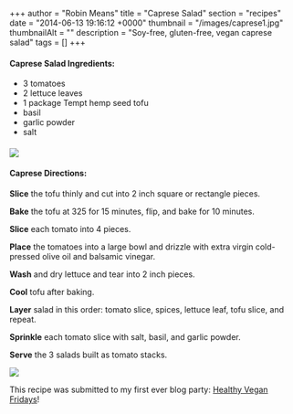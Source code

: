 +++
author = "Robin Means"
title = "Caprese Salad"
section = "recipes"
date = "2014-06-13 19:16:12 +0000"
thumbnail = "/images/caprese1.jpg"
thumbnailAlt = ""
description = "Soy-free, gluten-free, vegan caprese salad"
tags = []
+++

#### Caprese Salad Ingredients:

- 3 tomatoes
- 2 lettuce leaves
- 1 package Tempt hemp seed tofu
- basil
- garlic powder
- salt

#### ![](/images/caprese3.jpg)

#### Caprese Directions:

**Slice** the tofu thinly and cut into 2 inch square or rectangle pieces.

**Bake** the tofu at 325 for 15 minutes, flip, and bake for 10 minutes.

**Slice** each tomato into 4 pieces.

**Place** the tomatoes into a large bowl and drizzle with extra virgin cold-pressed olive oil and balsamic vinegar.

**Wash** and dry lettuce and tear into 2 inch pieces.

**Cool** tofu after baking.

**Layer** salad in this order: tomato slice, spices, lettuce leaf, tofu slice, and repeat.

**Sprinkle** each tomato slice with salt, basil, and garlic powder.

**Serve** the 3 salads built as tomato stacks.

![](/images/caprese2.jpg)

This recipe was submitted to my first ever blog party: [Healthy Vegan Fridays](http://rockmyvegansocks.vaskor.ca/healthy-vegan-friday/)!

